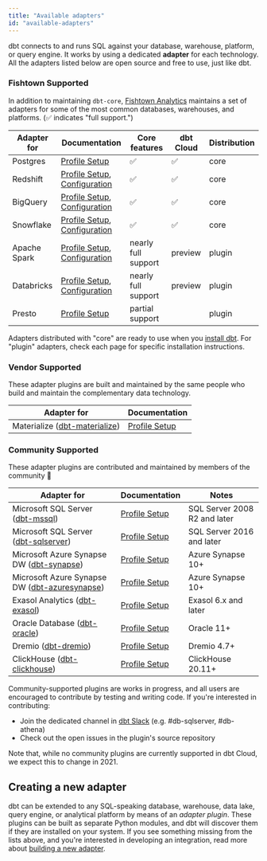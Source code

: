```yaml
---
title: "Available adapters"
id: "available-adapters"
---
```


dbt connects to and runs SQL against your database, warehouse, platform, or query engine. It works by using a dedicated **adapter** for each technology. All the adapters listed below are open source and free to use, just like dbt.

### Fishtown Supported

In addition to maintaining `dbt-core`, [Fishtown Analytics](https://github.com/fishtown-analytics) maintains a set of adapters for some of the most common databases, warehouses, and platforms. (✅ indicates "full support.")

| Adapter for  | Documentation | Core features | dbt Cloud | Distribution |
| ------------ | ------------- | ------- | ------ | ---- |
| Postgres     | [Profile Setup](postgres-profile) | ✅ | ✅  | core |
| Redshift     | [Profile Setup](redshift-profile), [Configuration](redshift-configs) | ✅ | ✅  | core |
| BigQuery     | [Profile Setup](bigquery-profile), [Configuration](bigquery-configs) | ✅  | ✅  | core |
| Snowflake    | [Profile Setup](snowflake-profile), [Configuration](snowflake-configs) | ✅ | ✅  | core |
| Apache Spark | [Profile Setup](spark-profile), [Configuration](spark-configs) | nearly full support | preview | plugin |
| Databricks   | [Profile Setup](spark-profile#odbc), [Configuration](spark-configs#databricks-configurations) | nearly full support | preview | plugin |
| Presto       | [Profile Setup](presto-profile) | partial support |  | plugin |

Adapters distributed with "core" are ready to use when you [install dbt](dbt-cli/installation). For "plugin" adapters, check each page for specific installation instructions.

### Vendor Supported

These adapter plugins are built and maintained by the same people who build and maintain the complementary data technology.

| Adapter for  | Documentation |
| ------------ | ------------- |
| Materialize ([dbt-materialize](https://github.com/MaterializeInc/materialize/blob/main/misc/dbt-materialize))  | [Profile Setup](materialize-profile) |

### Community Supported

These adapter plugins are contributed and maintained by members of the community 🌱

| Adapter for | Documentation | Notes |
| ------- | ------------- | ----- |
| Microsoft SQL Server ([dbt-mssql](https://github.com/jacobm001/dbt-mssql)) | [Profile Setup](mssql-profile) | SQL Server 2008 R2 and later |
| Microsoft SQL Server ([dbt-sqlserver](https://github.com/dbt-msft/dbt-sqlserver)) | [Profile Setup](mssql-profile) | SQL Server 2016 and later 
| Microsoft Azure Synapse DW ([dbt-synapse](https://github.com/dbt-msft/dbt-synapse)) | [Profile Setup](../reference/warehouse-profiles/azuresynapse-profile.md) | Azure Synapse 10+ 
| Microsoft Azure Synapse DW ([dbt-azuresynapse](https://github.com/embold-health/dbt-azuresynapse)) | [Profile Setup](azuresynapse-profile) | Azure Synapse 10+ 
| Exasol Analytics ([dbt-exasol](https://github.com/tglunde/dbt-exasol)) | [Profile Setup](exasol-profile) | Exasol 6.x and later |
| Oracle Database ([dbt-oracle](https://github.com/techindicium/dbt-oracle)) | [Profile Setup](oracle-profile) | Oracle 11+ |
| Dremio ([dbt-dremio](https://github.com/fabrice-etanchaud/dbt-dremio)) | [Profile Setup](dremio-profile) | Dremio 4.7+ |
| ClickHouse ([dbt-clickhouse](https://github.com/silentsokolov/dbt-clickhouse)) | [Profile Setup](clickhouse-profile) | ClickHouse 20.11+ |

Community-supported plugins are works in progress, and all users are encouraged to contribute by testing and writing code. If you're interested in contributing:
- Join the dedicated channel in [dbt Slack](https://community.getdbt.com/) (e.g. #db-sqlserver, #db-athena)
- Check out the open issues in the plugin's source repository

Note that, while no community plugins are currently supported in dbt Cloud, we expect this to change in 2021.

## Creating a new adapter

dbt can be extended to any SQL-speaking database, warehouse, data lake, query engine, or analytical platform by means of an _adapter plugin_. These plugins can be built as separate Python modules, and dbt will discover them if they are installed on your system. If you see something missing from the lists above, and you're interested in developing an integration, read more about [building a new adapter](building-a-new-adapter).
